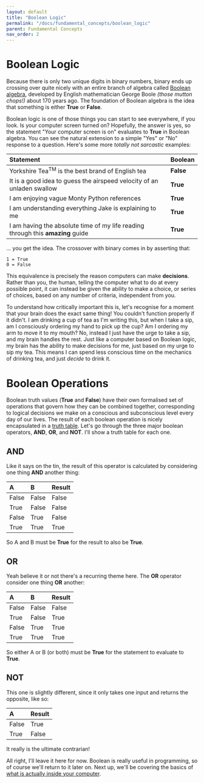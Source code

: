 ```yaml
---
layout: default
title: "Boolean Logic"
permalink: "/docs/fundamental_concepts/boolean_logic"
parent: Fundamental Concepts
nav_order: 2
---
```


# Boolean Logic
Because there is only two unique digits in binary numbers, binary ends up crossing over quite nicely with an entire branch of algebra called [Boolean algebra](https://en.wikipedia.org/wiki/Boolean_algebra), developed by English mathematician George Boole _(those mutton chops!)_ about 170 years ago. The foundation of Boolean algebra is the idea that something is either **True** or **False**.

Boolean logic is one of those things you can start to see everywhere, if you look. Is your computer screen turned on? Hopefully, the answer is yes, so the statement "Your computer screen is on" evaluates to **True** in Boolean algebra. You can see the natural extension to a simple "Yes" or "No" response to a question. Here's some more _totally not sarcastic_ examples:

| Statement                                                                            | Boolean  |
|:-------------------------------------------------------------------------------------|:---------|
| Yorkshire Tea<sup>TM</sup> is the best brand of English tea                          | **False**|
| It is a good idea to guess the airspeed velocity of an unladen swallow               | **True** |
| I am enjoying vague Monty Python references                                          | **True** |
| I am understanding everything Jake is explaining to me                               | **True** |
| I am having the absolute time of my life reading through this **amazing** guide      | **True** |

... you get the idea. The crossover with binary comes in by asserting that:

`1 = True`\
`0 = False`

This equivalence is precisely the reason computers can make **decisions**. Rather than you, the human, telling the computer what to do at every possible point, it can instead be given the ability to make a choice, or series of choices, based on any number of criteria, independent from you. 

To understand how critically important this is, let's recognise for a moment that your brain does the exact same thing! You couldn't function properly if it didn't. I am drinking a cup of tea as I'm writing this, but when I take a sip, am I consciously ordering my hand to pick up the cup? Am I ordering my arm to move it to my mouth? No, instead I just have the urge to take a sip, and my brain handles the rest. Just like a computer based on Boolean logic, my brain has the ability to make decisions for me, just based on my urge to sip my tea. This means I can spend less conscious time on the mechanics of drinking tea, and just *decide* to drink it.

# Boolean Operations
Boolean truth values (**True** and **False**) have their own formalised set of operations that govern how they can be combined together, corresponding to logical decisions we make on a conscious and subconscious level every day of our lives. The result of each boolean operation is nicely encapsulated in a [truth table](https://en.wikipedia.org/wiki/Truth_table). Let's go through the three major boolean operators, **AND**, **OR**, and **NOT**. I'll show a truth table for each one.

## AND
Like it says on the tin, the result of this operator is calculated by considering one thing **AND** another thing:

| A        | B        | Result        | 
|:---------|:---------|:--------------|
| False    | False    | False         |
| True     | False    | False         |
| False    | True     | False         |
| True     | True     | True          |

So A and B must be **True** for the result to also be **True**.

## OR
Yeah believe it or not there's a recurring theme here. The **OR** operator consider one thing **OR** another:

| A        | B        | Result        | 
|:---------|:---------|:--------------|
| False    | False    | False         |
| True     | False    | True          |
| False    | True     | True          |
| True     | True     | True          |

So either A or B (or both) must be **True** for the statement to evaluate to **True**.

## NOT
This one is slightly different, since it only takes one input and returns the opposite, like so:

| A        | Result        | 
|:---------|:--------------|
| False    | True          |
| True     | False         |

It really is the ultimate contrarian!

All right, I'll leave it here for now. Boolean is really useful in programming, so of course we'll return to it later on. Next up, we'll be covering the basics of [what is actually inside your computer](./the_structure_of_your_computer).